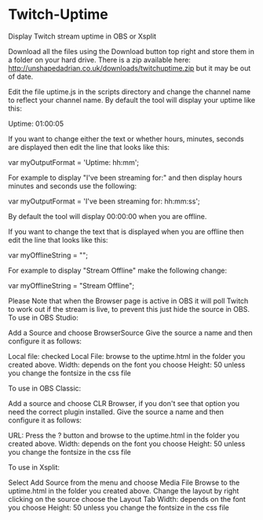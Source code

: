 # Twitch-Uptime #

Display Twitch stream uptime in OBS or Xsplit

Download all the files using the Download button top right and store them in a folder on your hard drive. There is a zip available here: http://unshapedadrian.co.uk/downloads/twitchuptime.zip but it may be out of date.

Edit the file uptime.js in the scripts directory and change the channel name to reflect your channel name.
By default the tool will display your uptime like this:

Uptime: 01:00:05

If you want to change either the text or whether hours, minutes, seconds are displayed then edit the line that looks like this:

var myOutputFormat = 'Uptime: hh:mm';

For example to display "I've been streaming for:" and then display hours minutes and seconds use the following:

var myOutputFormat = 'I've been streaming for: hh:mm:ss';

By default the tool will display 00:00:00 when you are offline.

If you want to change the text that is displayed when you are offline then edit the line that looks like this:

var myOfflineString = "";

For example to display "Stream Offline" make the following change:

var myOfflineString = "Stream Offline";


Please Note that when the Browser page is active in OBS it will poll Twitch to work out if the stream is live, to prevent this just hide the source in OBS.
To use in OBS Studio:

Add a Source and choose BrowserSource
Give the source a name and then configure it as follows:

Local file: checked
Local File: browse to the uptime.html in the folder you created above.
Width: depends on the font you choose
Height: 50 unless you change the fontsize in the css file

To use in OBS Classic:

Add a source and choose CLR Browser, if you don't see that option you need the correct plugin installed.
Give the source a name and then configure it as follows:

URL: Press the ? button and browse to the uptime.html in the folder you created above.
Width: depends on the font you choose
Height: 50 unless you change the fontsize in the css file

To use in Xsplit:

Select Add Source from the menu and choose Media File
Browse to the uptime.html in the folder you created above.
Change the layout by right clicking on the source choose the Layout Tab
Width: depends on the font you choose
Height: 50 unless you change the fontsize in the css file

